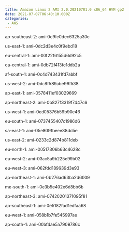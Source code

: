 ```yaml
---
title: Amazon Linux 2 AMI 2.0.20210701.0 x86_64 HVM gp2
date: 2021-07-07T06:40:10.000Z
categories:
 - AWS
---
```


ap-southeast-2: ami-0c9fe0dec6325a30c

us-east-1: ami-0dc2d3e4c0f9ebd18

eu-central-1: ami-00f22f6155d6d92c5

ca-central-1: ami-0db72f413fc1ddb2a

af-south-1: ami-0c4d743431fd7abbf

us-west-2: ami-0dc8f589abe99f538

ap-east-1: ami-0578411ef03029669

ap-northeast-2: ami-0b827f3319f7447c6

us-west-1: ami-0ed05376b59b90e46

eu-south-1: ami-0737455407c1986d6

sa-east-1: ami-05e809fbeee38dd5e

us-east-2: ami-0233c2d874b811deb

eu-north-1: ami-00517306b63c4628c

eu-west-2: ami-03ac5a9b225e99b02

eu-west-3: ami-062fdd189639d3e93

ap-northeast-1: ami-0b276ad63ba2d6009

me-south-1: ami-0e3b5e402e6d8bb6b

ap-northeast-3: ami-07420201371095f81

ap-southeast-1: ami-0e5182fad1edfaa68

eu-west-1: ami-058b1b7fe545997ae

ap-south-1: ami-00bf4ae5a7909786c

